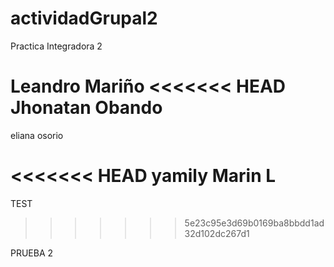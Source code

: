 # actividadGrupal2
Practica Integradora 2

Leandro Mariño
<<<<<<< HEAD
Jhonatan Obando
=======

eliana osorio 
>>>>>>>

<<<<<<< HEAD
yamily Marin L
=======
TEST
>>>>>>> 5e23c95e3d69b0169ba8bbdd1ad32d102dc267d1


PRUEBA 2